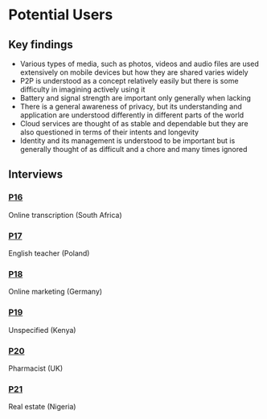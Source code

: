 # Potential Users

## Key findings

* Various types of media, such as photos, videos and audio files are used extensively on mobile devices but how they are shared varies widely
* P2P is understood as a concept relatively easily but there is some difficulty in imagining actively using it
* Battery and signal strength are important only generally when lacking
* There is a general awareness of privacy, but its understanding and application are understood differently in different parts of the world
* Cloud services are thought of as stable and dependable but they are also questioned in terms of their intents and longevity
* Identity and its management is understood to be important but is generally thought of as difficult and a chore and many times ignored

## Interviews

### [P16](p16.md)

Online transcription \(South Africa\)

### [P17](p17.md)

English teacher \(Poland\)

### [P18](p18.md)

Online marketing \(Germany\)

### [P19](p19.md)

Unspecified \(Kenya\)

### [P20](p20.md)

Pharmacist \(UK\)

### [P21](p21.md)

Real estate \(Nigeria\)

